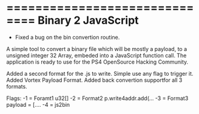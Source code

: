 ==============================
 Binary 2 JavaScript
==============================

* Fixed a bug on the bin convertion routine.

A simple tool to convert a binary file which will be mostly a payload, to a 
unsigned integer 32 Array, embeded into a JavaScript function call.
The application is ready to use for the PS4 OpenSource Hacking Community.

Added a second format for the .js to write. Simple use any flag to trigger it.
Added Vortex Payload Format.
Added back convertion supportfor all 3 formats.

Flags:
-1 = Foramt1 u32[]
-2 = Format2 p.write4addr.add(...
-3 = Format3 payload = [....
-4 = js2bin